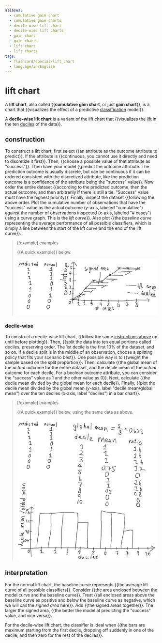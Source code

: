 ```yaml
---
aliases:
  - cumulative gain chart
  - cumulative gain charts
  - decile-wise lift chart
  - decile-wise lift charts
  - gain chart
  - gain charts
  - lift chart
  - lift charts
tags:
  - flashcard/special/lift_chart
  - language/in/English
---
```


# lift chart

A __lift chart__, also called {{__cumulative gain chart__, or just __gain chart__}}, is a chart that {{visualizes the effect of a predictive [classification](../general/statistical%20classification.md) model}}. <!--SR:!2024-04-23,8,258!2024-04-28,13,278-->

A __decile-wise lift chart__ is a variant of the lift chart that {{visualizes the [lift](../general/association%20rule%20learning.md#lift) in the ten [deciles](../general/decile.md) of the data}}. <!--SR:!2024-04-28,13,270-->

## construction

To construct a lift chart, first select {{an attribute as the outcome attribute to predict}}. If the attribute is {{continuous, you cannot use it directly and need to discretize it first}}. Then, {{choose a possible value of that attribute as "success"}}. Then have your model {{predict the outcome attribute. The prediction outcome is usually discrete, but can be continuous if it can be ordered consistent with the discretized attribute, like the prediction outcome is a confidence of the attribute being the "success" value}}. Now order the entire dataset {{according to the predicted outcome, then the actual outcome, and then arbitrarily if there is still a tie. "Success" value must have the highest priority}}. Finally, inspect the dataset {{following the above order. Plot the cumulative number of observations that have the "success" value as the actual outcome (_y_-axis, labeled "cumulative") against the number of observations inspected (_x_-axis, labeled "# cases") using a curve graph. This is the _lift curve_}}. Also plot {{the _baseline curve_ representing the average performance of all possible classifiers, which is simply a line between the start of the lift curve and the end of the lift curve}}. <!--SR:!2024-04-27,12,270!2024-04-23,8,250!2024-04-25,10,278!2024-05-06,14,250!2024-05-06,14,258!2024-04-28,13,278!2024-04-25,10,270-->

> [!example] examples
>
> {{A quick example}} below.
>
> ![lift chart example](attachments/Pasted%20image%2020240322145601.png) <!--SR:!2024-05-05,13,250-->

### decile-wise

To construct a decile-wise lift chart, {{follow the same [instructions above](#construction) up until before plotting}}. Then, {{split the data into ten equal portions called deciles, preserving order. The 1st decile is the first 10% of the dataset, and so on. If a decile split is in the middle of an observation, choose a splitting policy that fits your scenario best}}. One possible way is to {{weight the sample based on the split proportion}}. Then, calculate {{the global mean of the _actual_ outcome for the entire dataset, and the decile mean of the _actual_ outcome for each decile. For a boolean outcome attribute, you can consider the "success" value as 1 and the other value as 0}}. Next, calculate {{the decile mean divided by the global mean for each decile}}. Finally, {{plot the decile mean divided by the global mean (_y_-axis, label "decile mean/global mean") over the ten deciles (_x_-axis, label "deciles") in a bar chart}}. <!--SR:!2024-05-12,20,258!2024-04-26,11,270!2024-05-07,15,250!2024-05-05,13,250!2024-04-28,13,270!2024-04-23,8,250-->

> [!example] examples
>
> {{A quick example}} below, using the same data as above.
>
> ![decile-wise lift chart example](attachments/Pasted%20image%2020240322164126.png) <!--SR:!2024-05-05,13,250-->

## interpretation

For the normal lift chart, the baseline curve represents {{the average lift curve of all possible classifiers}}. Consider {{the area enclosed between the model curve and the baseline curve}}. Treat {{all enclosed areas above the baseline curve as positive and below the baseline curve as negative, which we will call the _signed area_ here}}. Add {{the signed areas together}}. The larger the signed area, {{the better the model at predicting the "success" value, and vice versa}}. <!--SR:!2024-05-19,27,278!2024-04-24,9,270!2024-04-25,10,270!2024-04-27,12,270!2024-04-25,10,270-->

For the decile-wise lift chart, the classifier is ideal when {{the bars are maximum starting from the first decile, dropping off suddenly in one of the decile, and then zero for the rest of the deciles}}. <!--SR:!2024-05-11,19,258-->
